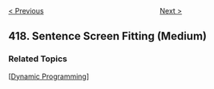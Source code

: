 <!--|This file generated by command(leetcode description); DO NOT EDIT.    |-->
<!--+----------------------------------------------------------------------+-->
<!--|@author    Openset <openset.wang@gmail.com>                           |-->
<!--|@link      https://github.com/openset                                 |-->
<!--|@home      https://github.com/openset/leetcode                        |-->
<!--+----------------------------------------------------------------------+-->

[< Previous](https://github.com/openset/leetcode/tree/master/problems/pacific-atlantic-water-flow "Pacific Atlantic Water Flow")
　　　　　　　　　　　　　　　　
[Next >](https://github.com/openset/leetcode/tree/master/problems/battleships-in-a-board "Battleships in a Board")

## 418. Sentence Screen Fitting (Medium)



### Related Topics
  [[Dynamic Programming](https://github.com/openset/leetcode/tree/master/tag/dynamic-programming/README.md)]
